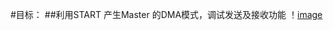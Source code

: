 #目标：
##利用START 产生Master 的DMA模式，调试发送及接收功能
！[image](https://github.com/yuchengstudio/SAME54/blob/master/SPI/Master_DMA/picture/master_dma_config.png)



